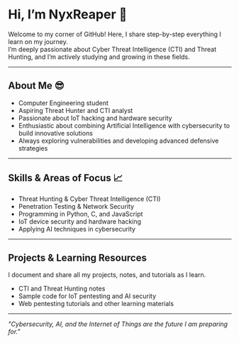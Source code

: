 # Hi, I’m NyxReaper 👾

Welcome to my corner of GitHub! Here, I share step-by-step everything I learn on my journey.  
I’m deeply passionate about Cyber Threat Intelligence (CTI) and Threat Hunting, and I’m actively studying and growing in these fields.

---

## About Me 😎
- Computer Engineering student  
- Aspiring Threat Hunter and CTI analyst  
- Passionate about IoT hacking and hardware security  
- Enthusiastic about combining Artificial Intelligence with cybersecurity to build innovative solutions  
- Always exploring vulnerabilities and developing advanced defensive strategies  

---

## Skills & Areas of Focus 📈 
- Threat Hunting & Cyber Threat Intelligence (CTI)  
- Penetration Testing & Network Security  
- Programming in Python, C, and JavaScript  
- IoT device security and hardware hacking  
- Applying AI techniques in cybersecurity  

---

## Projects & Learning Resources  
I document and share all my projects, notes, and tutorials as I learn.  
- CTI and Threat Hunting notes  
- Sample code for IoT pentesting and AI security  
- Web pentesting tutorials and other learning materials  
---

*"Cybersecurity, AI, and the Internet of Things are the future I am preparing for."*
